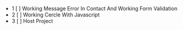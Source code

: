 - 1 [ ] Working Message Error In Contact And Working Form Validation
- 2 [ ] Working Cercle With Javascript
- 3 [ ] Host Project
